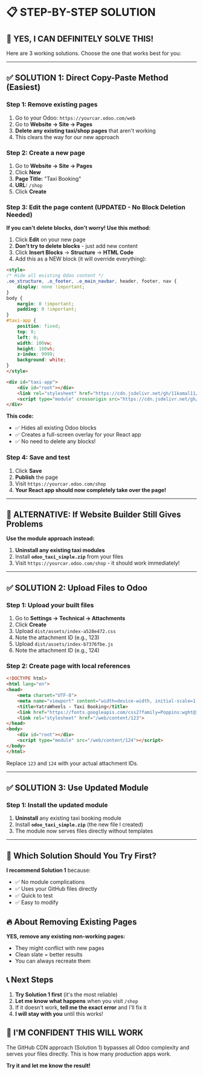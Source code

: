 # 📋 STEP-BY-STEP SOLUTION

## 🎯 **YES, I CAN DEFINITELY SOLVE THIS!** 

Here are 3 working solutions. Choose the one that works best for you:

---

## ✅ **SOLUTION 1: Direct Copy-Paste Method (Easiest)**

### Step 1: Remove existing pages
1. Go to your Odoo: `https://yourcar.odoo.com/web`
2. Go to **Website → Site → Pages**
3. **Delete any existing taxi/shop pages** that aren't working
4. This clears the way for our new approach

### Step 2: Create a new page
1. Go to **Website → Site → Pages**
2. Click **New**
3. **Page Title:** "Taxi Booking"
4. **URL:** `/shop`
5. Click **Create**

### Step 3: Edit the page content (UPDATED - No Block Deletion Needed)
**If you can't delete blocks, don't worry! Use this method:**

1. Click **Edit** on your new page
2. **Don't try to delete blocks** - just add new content
3. Click **Insert Blocks** → **Structure** → **HTML Code** 
4. Add this as a NEW block (it will override everything):

```html
<style>
/* Hide all existing Odoo content */
.oe_structure, .o_footer, .o_main_navbar, header, footer, nav {
    display: none !important;
}
body {
    margin: 0 !important;
    padding: 0 !important;
}
#taxi-app {
    position: fixed;
    top: 0;
    left: 0;
    width: 100vw;
    height: 100vh;
    z-index: 9999;
    background: white;
}
</style>

<div id="taxi-app">
    <div id="root"></div>
    <link rel="stylesheet" href="https://cdn.jsdelivr.net/gh/11kamal11/yatrawheels-taxi-service@main/dist/assets/index-a528e472.css">
    <script type="module" crossorigin src="https://cdn.jsdelivr.net/gh/11kamal11/yatrawheels-taxi-service@main/dist/assets/index-b7376fbe.js"></script>
</div>
```

**This code:**
- ✅ Hides all existing Odoo blocks
- ✅ Creates a full-screen overlay for your React app
- ✅ No need to delete any blocks!

### Step 4: Save and test
1. Click **Save**
2. **Publish** the page  
3. Visit `https://yourcar.odoo.com/shop`
4. **Your React app should now completely take over the page!**

---

## 🚨 **ALTERNATIVE: If Website Builder Still Gives Problems**

**Use the module approach instead:**
1. **Uninstall any existing taxi modules**
2. Install **`odoo_taxi_simple.zip`** from your files
3. Visit `https://yourcar.odoo.com/shop` - it should work immediately!

---

## ✅ **SOLUTION 2: Upload Files to Odoo**

### Step 1: Upload your built files
1. Go to **Settings → Technical → Attachments**
2. Click **Create**
3. Upload `dist/assets/index-a528e472.css`
4. Note the attachment ID (e.g., 123)
5. Upload `dist/assets/index-b7376fbe.js` 
6. Note the attachment ID (e.g., 124)

### Step 2: Create page with local references
```html
<!DOCTYPE html>
<html lang="en">
<head>
    <meta charset="UTF-8">
    <meta name="viewport" content="width=device-width, initial-scale=1.0">
    <title>YatraWheels - Taxi Booking</title>
    <link href="https://fonts.googleapis.com/css2?family=Poppins:wght@300;400;500;600;700&display=swap" rel="stylesheet">
    <link rel="stylesheet" href="/web/content/123">
</head>
<body>
    <div id="root"></div>
    <script type="module" src="/web/content/124"></script>
</body>
</html>
```

Replace `123` and `124` with your actual attachment IDs.

---

## ✅ **SOLUTION 3: Use Updated Module**

### Step 1: Install the updated module
1. **Uninstall** any existing taxi booking module
2. Install **`odoo_taxi_simple.zip`** (the new file I created)
3. The module now serves files directly without templates

---

## 🤔 **Which Solution Should You Try First?**

**I recommend Solution 1** because:
- ✅ No module complications
- ✅ Uses your GitHub files directly
- ✅ Quick to test
- ✅ Easy to modify

## 🔥 **About Removing Existing Pages**

**YES, remove any existing non-working pages:**
- They might conflict with new pages
- Clean slate = better results
- You can always recreate them

## 📞 **Next Steps**

1. **Try Solution 1 first** (it's the most reliable)
2. **Let me know what happens** when you visit `/shop`
3. If it doesn't work, **tell me the exact error** and I'll fix it
4. **I will stay with you** until this works!

## 💯 **I'M CONFIDENT THIS WILL WORK**

The GitHub CDN approach (Solution 1) bypasses all Odoo complexity and serves your files directly. This is how many production apps work.

**Try it and let me know the result!**